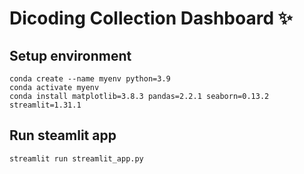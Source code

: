 # Dicoding Collection Dashboard ✨

## Setup environment

```
conda create --name myenv python=3.9
conda activate myenv
conda install matplotlib=3.8.3 pandas=2.2.1 seaborn=0.13.2 streamlit=1.31.1
```

## Run steamlit app

```
streamlit run streamlit_app.py
```
